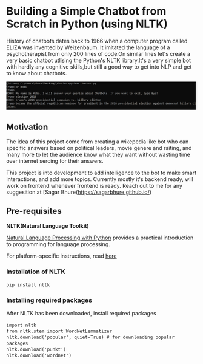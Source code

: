 # Building a Simple Chatbot from Scratch in Python (using NLTK)

History of chatbots dates back to 1966 when a computer program called ELIZA was invented by Weizenbaum. It imitated the language of a psychotherapist from only 200 lines of code.On similar lines let's create a very basic chatbot utlising the Python's NLTK library.It's a very simple bot with hardly any cognitive skills,but still a good way to get into NLP  and get to know about chatbots.

![alt text](https://github.com/sagarbhure/WikipediaChatbot/blob/master/chatbot.PNG)

## Motivation
The idea of this project come from creating a wikepedia like bot who can specific answers based on political leaders, movie genere and raiting, and many more to let the audience know what they want without wasting time over internet sercing for their answers.

This project is into development to add intelligence to the bot to make smart interactions, and add more topics. Currently mostly it's backend ready, will work on frontend whenever frontend is ready. Reach out to me for any suggesition at [Sagar Bhure(https://sagarbhure.github.io/)


## Pre-requisites
**NLTK(Natural Language Toolkit)**

[Natural Language Processing with Python](http://www.nltk.org/book/) provides a practical introduction to programming for language processing.

For platform-specific instructions, read [here](https://www.nltk.org/install.html)

### Installation of NLTK
```
pip install nltk
```
### Installing required packages
After NLTK has been downloaded, install required packages
```
import nltk
from nltk.stem import WordNetLemmatizer
nltk.download('popular', quiet=True) # for downloading popular packages
nltk.download('punkt') 
nltk.download('wordnet') 
```


